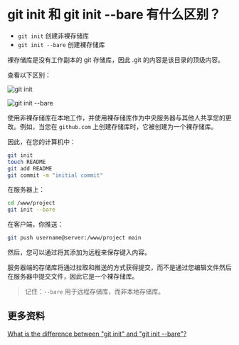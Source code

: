 # git init 和 git init --bare 有什么区别？

- `git init` 创建非裸存储库
- `git init --bare` 创建裸存储库

裸存储库是没有工作副本的 git 存储库，因此 .git 的内容是该目录的顶级内容。

查看以下区别：

![git init](https://upload-images.jianshu.io/upload_images/18281896-acc0ee3a74899419.jpg?imageMogr2/auto-orient/strip%7CimageView2/2/w/1240)

![git init --bare](https://upload-images.jianshu.io/upload_images/18281896-c3630be5960c1a8e.jpg?imageMogr2/auto-orient/strip%7CimageView2/2/w/1240)

使用非裸存储库在本地工作，并使用裸存储库作为中央服务器与其他人共享您的更改。例如，当您在 `github.com` 上创建存储库时，它被创建为一个裸存储库。

因此，在您的计算机中：

```bash
git init
touch README
git add README
git commit -m "initial commit"
```

在服务器上：

```bash
cd /www/project
git init --bare
```

在客户端，你推送：

```bash
git push username@server:/www/project main
```

然后，您可以通过将其添加为远程来保存键入内容。

服务器端的存储库将通过拉取和推送的方式获得提交，而不是通过您编辑文件然后在服务器中提交文件，因此它是一个裸存储库。

> 记住：`--bare` 用于远程存储库，而非本地存储库。

## 更多资料

[What is the difference between "git init" and "git init --bare"?](https://stackoverflow.com/questions/7861184/what-is-the-difference-between-git-init-and-git-init-bare)

